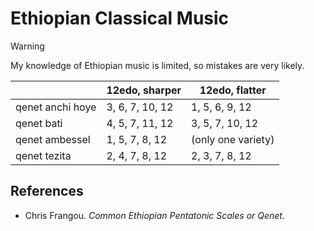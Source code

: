 # Ethiopian Classical Music

> [!warning]
> My knowledge of Ethiopian music is limited, so mistakes are very likely.


|       |12edo, sharper|12edo, flatter|
|-------|--------------|--------------|
|qenet anchi hoye | 3, 6, 7, 10, 12 | 1, 5, 6, 9, 12 |
|qenet bati | 4, 5, 7, 11, 12 | 3, 5, 7, 10, 12 |
|qenet ambessel | 1, 5, 7, 8, 12 | (only one variety) |
|qenet tezita | 2, 4, 7, 8, 12 | 2, 3, 7, 8, 12 |

## References
- Chris Frangou. *Common Ethiopian Pentatonic Scales or Qenet*.
